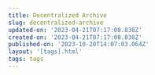 ```yaml
---
title: Decentralized Archive
slug: decentralized-archive
updated-on: '2023-04-21T07:17:08.838Z'
created-on: '2023-04-21T07:17:08.838Z'
published-on: '2023-10-20T14:07:03.064Z'
layout: '[tags].html'
tags: tags
---
```



